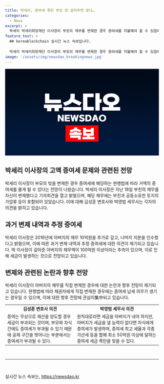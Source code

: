 ```yaml
---
title: 박세리, 증여세 폭탄 부모 빚 갚아주면 맞나…
categories:
  - News
excerpt: >
  박세리 박세리희망재단 이사장이 부모의 채무를 변제한 경우 증여세를 지불해야 할 수 있음에 대한 전망이 나왔다. 이사장은 부친의 채무를 10년 간 100억원 가량 변제한 것으로 추정되며, 이로 인해 최소 50억원의 증여세를 부과받을 가능성이 있다고 지적되었다. 그러나 직접 채무를 변제한 경우에는 채권자에게만 증여세를 납부해야 할 수 있으며, 수증자에게는 세금 부과되지 않는다는 의견도 있다.
feature_text: >
  ## koreablockchain 실시간 뉴스 속보입니다.

  박세리 박세리희망재단 이사장이 부모의 채무를 변제한 경우 증여세를 지불해야 할 수 있음에 대한 전망이 나왔다. 이사장은 부친의 채무를 10년 간 100억원 가량 변제한 것으로 추정되며, 이로 인해 최소 50억원의 증여세를 부과받을 가능성이 있다고 지적되었다. 그러나 직접 채무를 변제한 경우에는 채권자에게만 증여세를 납부해야 할 수 있으며, 수증자에게는 세금 부과되지 않는다는 의견도 있다.
image: '/assets/img/newsdao_breakingnews.jpg'
---
```


<p><img src="/assets/img/newsdao_breakingnews.jpg" alt="koreablockchain 속보" /></p>

<h2 data-ke-size="size26">박세리 이사장의 고액 증여세 문제와 관련된 전망</h2>

<p data-ke-size="size16">박세리 이사장이 부모의 빚을 변제한 경우 증여세에 해당하는 현행법에 따라 거액의 증여세를 물게 될 수 있다는 전망이 나왔습니다. 박세리 이사장은 지난 18일 부친의 채무를 자신이 변제했다고 기자회견을 열고 밝혔으며, 해당 채무에는 부친과 공동소유한 토지의 가압류 등이 포함되어 있었습니다. 이에 대해 김성훈 변호사와 박영범 세무사는 각자의 의견을 밝히고 있습니다.</p>

<h2 data-ke-size="size26">과거 변제 내역과 추정 증여세</h2>

<p data-ke-size="size16">박세리 이사장은 2016년에 아버지의 채무 10억원을 추가로 갚고, 나머지 지분을 인수했다고 밝혔으며, 이에 따른 과거 변제 내역과 추정 증여세에 대한 의견이 제기되고 있습니다. 박 이사장이 갚아준 아버지의 채무액이 100억원 이상이라는 추측이 있으며, 이로 인해 세금이 발생하는 것으로 전망되고 있습니다.</p>

<h2 data-ke-size="size26">변제와 관련된 논란과 향후 전망</h2>

<p data-ke-size="size16">박세리 이사장이 아버지의 채무를 직접 변제한 경우에 대한 논란과 향후 전망이 제기되고 있습니다. 현행법에 따라 채권자에게 직접 변제한 경우에는 증여세 납세 의무가 생기는 경우일 수 있으며, 이에 대한 향후 전망에 관심이集中되고 있습니다.</p>

<table>
    <tr>
        <td style="text-align: center; height: 17px;"><b>김성훈 변호사 의견</b></td>
        <td style="text-align: center; height: 17px;"><b>박영범 세무사 의견</b></td>
    </tr>
    <tr>
        <td style="text-align: left;">증여는 무상으로 재산을 양도할 경우 세금이 부과되는 것이며, 부모와 자식 간에도 증여세가 부과될 수 있기 때문에 공제 구간을 벗어나는 부분에서는 증여세가 부과될 수 있다.</td>
        <td style="text-align: left;">원칙대로라면 세금을 아버지가 내야 하지만, 아버지가 세금을 낼 능력이 없다면 자식에게 증여세가 발생하며, 증여세 최고 세율과 각종 가산세 등을 합해 최소 50억원 이상에 달하는 증여세 세금 폭탄을 맞을 수 있다.</td>
    </tr>
</table>

<p data-ke-size="size16">&nbsp;</p>

<hr>

<p data-ke-size="size16">&nbsp;</p>
실시간 뉴스 속보는, <a href="https://newsdao.kr" rel="dofollow">https://newsdao.kr</a>


